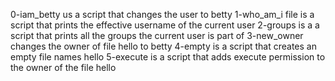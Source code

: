 0-iam_betty us a script that changes the user to betty
1-who_am_i file is a script that prints the effective username of the current user
2-groups is a a script that prints all the groups the current user is part of
3-new_owner changes the owner of file hello to betty
4-empty is a script that creates an empty file names hello
5-execute is  a script that adds execute permission to the owner of the file hello

